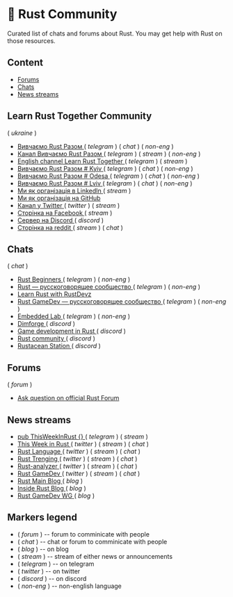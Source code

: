 # :speech_balloon: Rust Community

Curated list of chats and forums about Rust. You may get help with Rust on those resources.

## Content

- [ Forums ](#forums)
- [ Chats ](#chats)
- [ News streams ](#news-streams)

## Learn Rust Together Community
 ( _ukraine_ )

- [ Вивчаємо Rust Разом ](https://t.me/rustlang_ua) ( _telegram_ ) ( _chat_ ) ( _non-eng_ )
- [ Канал Вивчаємо Rust Разом ](https://t.me/learn_rust_ukr)  ( _telegram_ ) ( _stream_ )  ( _non-eng_ ) 
- [ English channel Learn Rust Together ](https://t.me/learn_rust)  ( _telegram_ ) ( _stream_ ) 
- [ Вивчаємо Rust Разом # Kyiv ](https://t.me/learn_rust_together_kyiv)  ( _telegram_ ) ( _chat_ ) ( _non-eng_ )    
- [ Вивчаємо Rust Разом # Odesa ](https://t.me/learn_rust_together_odesa)  ( _telegram_ ) ( _chat_ ) ( _non-eng_ ) 
- [ Вивчаємо Rust Разом # Lviv ](https://t.me/learn_rust_together_lviv)  ( _telegram_ ) ( _chat_ ) ( _non-eng_ ) 
- [ Ми як організація в LinkedIn ](https://www.linkedin.com/company/learn-together-pro) ( _stream_ )
- [ Ми як організація на GitHub ](https://github.com/rust-lang-ua)
- [ Канал у Twitter ](https://twitter.com/LearnTogetherP) ( _twitter_ ) ( _stream_ )
- [ Сторінка на Facebook ](https://www.facebook.com/learntogetherpro) ( _stream_ )
- [ Сервер на Discord ](https://discord.com/invite/JVCZfTVf5A)  ( _discord_ )
- [ Сторінка на reddit ](https://www.reddit.com/r/rustlang_ua/comments/vbxc7s/ukrainian_branch_of_rust_community/) ( _stream_ ) ( _chat_ )


## Chats

( _chat_ )

- [ Rust Beginners ](https://t.me/rust_beginners_ru) ( _telegram_ ) ( _non-eng_ )
- [ Rust — русскоговорящее сообщество ](https://t.me/rustlang_ru) ( _telegram_ ) ( _non-eng_ )
- [ Learn Rust with RustDevz ](https://t.me/rustdevs)
- [ Rust GameDev — русскоговорящее сообщество ](https://t.me/rust_gamedev_ru) ( _telegram_ ) ( _non-eng_ )
- [ Embedded Lab ](https://t.me/embedded_lab) ( _telegram_ ) ( _non-eng_ )
- [ Dimforge ](https://discord.gg/AQ434ubNSa) ( _discord_ )
- [ Game development in Rust ](https://discord.gg/yNtPTb2) ( _discord_ )
- [ Rust community ](https://discord.gg/rust-lang-community) ( _discord_ )
- [ Rustacean Station ](https://discord.gg/aGfw68vhtB) ( _discord_ )

<!-- - [ It KPI Rust ](https://t.me/itkpi_rust) ( _telegram_ ) ( _non-eng_ ) -->
<!-- - [ Learn Rust Together ](https://t.me/learn_rust_together) ( _telegram_ ) -->
<!-- - [ Learn Rust Together ](https://discord.gg/JVCZfTVf5A) ( _discord_ ) -->


## Forums

( _forum_ )

- [ Ask question on official Rust Forum ](https://users.rust-lang.org)



## News streams

- [ pub ThisWeekInRust {} ](https://t.me/this_week_in_rust)  ( _telegram_ ) ( _stream_ )
- [ This Week in Rust ](https://twitter.com/ThisWeekInRust) ( _twitter_ ) ( _stream_ ) ( _chat_ )
- [ Rust Language ](https://twitter.com/rustlang) ( _twitter_ ) ( _stream_ ) ( _chat_ )
- [ Rust Trenging ](https://twitter.com/RustTrending) ( _twitter_ ) ( _stream_ ) ( _chat_ )
- [Rust-analyzer ](https://twitter.com/rust_analyzer) ( _twitter_ ) ( _stream_ ) ( _chat_ )
- [ Rust GameDev ](https://twitter.com/rust_gamedev) ( _twitter_ ) ( _stream_ ) ( _chat_ )
- [ Rust Main Blog ](https://blog.rust-lang.org/) ( _blog_ )
- [ Inside Rust Blog ](https://blog.rust-lang.org/inside-rust/index.html) ( _blog_ )
- [ Rust GameDev WG ](https://gamedev.rs/) ( _blog_ )


 


## Markers legend

- ( _forum_ ) -- forum to comminicate with people
- ( _chat_ ) -- chat or forum to comminicate with people
- ( _blog_ ) -- on blog
- ( _stream_ ) -- stream of either news or announcements
- ( _telegram_ ) -- on telegram
- ( _twitter_ ) -- on twitter
- ( _discord_ ) -- on discord
- ( _non-eng_ ) -- non-english language

